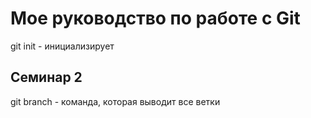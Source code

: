 # Мое руководство по работе с Git

git init -  инициализирует

## Семинар 2

git branch - команда, которая выводит все ветки